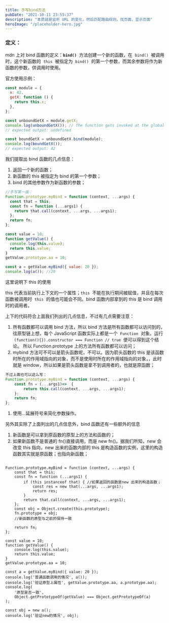 ```yaml
---
title: 手写bind方法
pubDate: "2021-10-11 23:55:37"
description: "本质就是监听 URL 的变化，然后匹配路由规则，找页面，显示页面"
heroImage: "/placeholder-hero.jpg"
---
```


### 定义：

mdn 上对 bind 函数的定义：**`bind()`**  方法创建一个新的函数，在  `bind()`  被调用时，这个新函数的  `this`  被指定为  `bind()`  的第一个参数，而其余参数将作为新函数的参数，供调用时使用。

官方使用示例：

```jsx
const module = {
  x: 42,
  getX: function () {
    return this.x;
  },
};

const unboundGetX = module.getX;
console.log(unboundGetX()); // The function gets invoked at the global scope
// expected output: undefined

const boundGetX = unboundGetX.bind(module);
console.log(boundGetX());
// expected output: 42
```

我们提取出 bind 函数的几点信息：

1. 返回一个新的函数；
2. 新函数的 this 被指定为 bind 的第一个参数；
3. bind 的其他参数作为新函数的参数；

```jsx
//手写第一版：
Function.prototype.myBind = function (context, ...args) {
  const that = this;
  const fn = function (...args1) {
    return that.call(context, ...args, ...args1);
  };
  return fn;
};

const value = 10;
function getValue() {
  console.log(this.value);
  return this.value;
}
getValue.prototype.aa = 10;

const a = getValue.myBind({ value: 20 });
console.log(a()); //20
```

这里说明下 this 的使用

this 代表当前执行上下文的一个属性；`this`  不能在执行期间被赋值，并且在每次函数被调用时  `this`  的值也可能会不同。bind 函数内部拿到的 this 是 bind 调用时的调用者。

上下的代码符合上面我们列出的几点信息，不过有几点需要注意：

1. 所有函数都可以调用 bind 方法，所以 bind 方法是所有函数都可以访问到的，往原型链上想，每个 JavaScript 函数实际上都是一个  `Function`  对象。运行  `(function(){}).constructor === Function // true`  便可以得到这个结论。 所以 Function.prototype 上的方法所有函数都可以访问；
2. mybind 方法可不可以是箭头函数呢，不可以。因为箭头函数的 this 是该函数时所在的作用域指向的对象，而不是使用时所在的作用域指向的对象，，此时就是 window，所以如果是箭头函数是拿不到调用者的，也就是原函数；

```jsx
不过上面也可以这么写：
Function.prototype.myBind = function (context, ...args) {
    const fn = (...args1)=>  {
        return this.call(context, ...args, ...args1);
    };
    return fn;
};
```

1. 使用...延展符号来简化参数操作。

另外其实除了上面列出的几点信息外，bind 函数还有一些额外的信息

1. 新函数是可以拿到原函数的原型上的方法和函数的；
2. 如果新函数不是普通的 fn()直接调用，而是 new fn()。据我们所知，new 会改变 this 指向，new 出来的函数内部的 this 是构造函数的实例，这里的构造函数其实就是原函数；也指向新函数；

```

Function.prototype.myBind = function (context, ...args) {
    const that = this;
    const fn = function (...args1) {
        if (this instanceof that) { //如果返回的函数是new 出来的构造函数；
            const res = new that(...args, ...args1);
            return res;
        }
        return that.call(context, ...args, ...args1);
    };
    const obj = Object.create(this.prototype);
    fn.prototype = obj;
    //新函数的原型与之前的保持一致

    return fn;
};

const value = 10;
function getValue() {
    console.log(this.value);
    return this.value;
}
getValue.prototype.aa = 10;

const a = getValue.myBind({ value: 20 });
console.log('普通函数调用的情况', a());
console.log('验证原型上属性', getValue.prototype.aa, a.prototype.aa);
console.log(
    '原型是否一致',
    Object.getPrototypeOf(getValue) === Object.getPrototypeOf(a)
);

const obj = new a();
console.log('验证new的情况', obj);
```
